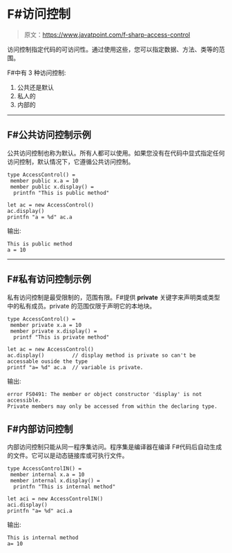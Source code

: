 # F#访问控制

> 原文：<https://www.javatpoint.com/f-sharp-access-control>

访问控制指定代码的可访问性。通过使用这些，您可以指定数据、方法、类等的范围。

F#中有 3 种访问控制:

1.  公共还是默认
2.  私人的
3.  内部的

* * *

## F#公共访问控制示例

公共访问控制也称为默认。所有人都可以使用。如果您没有在代码中显式指定任何访问控制，默认情况下，它遵循公共访问控制。

```
type AccessControl() = 
 member public x.a = 10 
 member public x.display() = 
  printfn "This is public method"

let ac = new AccessControl()    
ac.display()
printfn "a = %d" ac.a

```

输出:

```
This is public method
a = 10

```

* * *

## F#私有访问控制示例

私有访问控制是最受限制的，范围有限。F#提供 **private** 关键字来声明类或类型中的私有成员。private 的范围仅限于声明它的本地块。

```
type AccessControl() = 
 member private x.a = 10
 member private x.display() = 
  printf "This is private method"

let ac = new AccessControl()
ac.display()         // display method is private so can't be accessable ouside the type
printf "a= %d" ac.a  // variable is private.

```

输出:

```
error FS0491: The member or object constructor 'display' is not accessible. 
Private members may only be accessed from within the declaring type.

```

## F#内部访问控制

内部访问控制只能从同一程序集访问。程序集是编译器在编译 F#代码后自动生成的文件。它可以是动态链接库或可执行文件。

```
type AccessControlIN() = 
 member internal x.a = 10
 member internal x.display() = 
  printfn "This is internal method"

let aci = new AccessControlIN()
aci.display()
printfn "a= %d" aci.a

```

输出:

```
This is internal method
a= 10

```